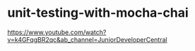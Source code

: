 # unit-testing-with-mocha-chai

https://www.youtube.com/watch?v=k4GFqgBR2qc&ab_channel=JuniorDeveloperCentral 
